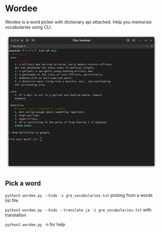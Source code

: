 # Wordee
Wordee is a word picker with dictionary api attached. Help you memorize vocabularies using CLI.

![](/imgs/screenshot_4.png)

## Pick a word
``python3 wordee.py --hide -i gre_vocabularies.txt`` picking from a words list file.

``python3 wordee.py --hide --translate ja -i gre_vocabularies.txt`` with translation

``python3 wordee.py -h`` for help